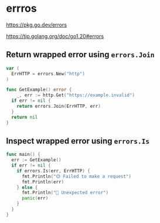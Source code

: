 # errros

https://pkg.go.dev/errors

https://tip.golang.org/doc/go1.20#errors

## Return wrapped error using `errors.Join`

```go
var (
  ErrHTTP = errors.New("http")
)

func GetExample() error {
    _, err := http.Get("https://example.invalid")
  if err != nil {
    return errors.Join(ErrHTTP, err)
  }
  return nil
}
```

## Inspect wrapped error using `errors.Is`

```go
func main() {
  err := GetExample()
  if err != nil {
    if errors.Is(err, ErrHTTP) {
      fmt.Println("🟡 Failed to make a request")
      fmt.Println(err)
    } else {
      fmt.Println("🔴 Unexpected error")
      panic(err)
    }
  }
}
```
